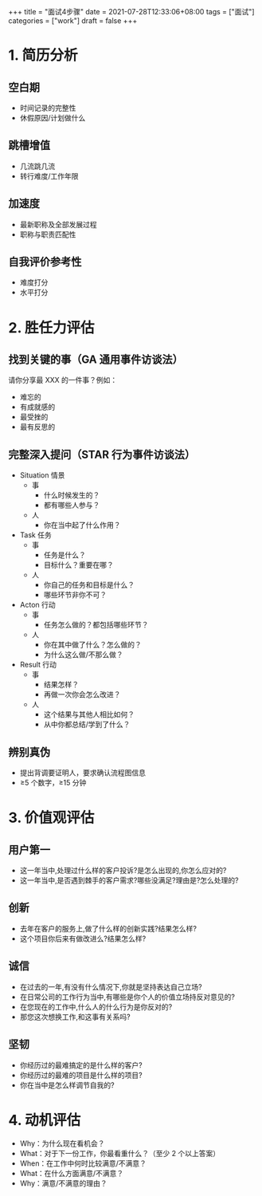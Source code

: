 +++
title = "面试4步骤"
date = 2021-07-28T12:33:06+08:00
tags = ["面试"]
categories = ["work"]
draft = false
+++

# 1. 简历分析


## 空白期


- 时间记录的完整性
- 休假原因/计划做什么


## 跳槽增值


- 几流跳几流
- 转行难度/工作年限


## 加速度


- 最新职称及全部发展过程
- 职称与职责匹配性


## 自我评价参考性


- 难度打分
- 水平打分


# 2. 胜任力评估


## 找到关键的事（GA 通用事件访谈法）


请你分享最 XXX 的一件事？例如：


- 难忘的
- 有成就感的
- 最受挫的
- 最有反思的


## 完整深入提问（STAR 行为事件访谈法）


- Situation 情景
    - 事
        - 什么时候发生的？
        - 都有哪些人参与？
    - 人
        - 你在当中起了什么作用？
- Task 任务
    - 事
        - 任务是什么？
        - 目标什么？重要在哪？
    - 人
        - 你自己的任务和目标是什么？
        - 哪些环节非你不可？
- Acton 行动
    - 事
        - 任务怎么做的？都包括哪些环节？
    - 人
        - 你在其中做了什么？怎么做的？
        - 为什么这么做/不那么做？
- Result 行动
    - 事
        - 结果怎样？
        - 再做一次你会怎么改进？
    - 人
        - 这个结果与其他人相比如何？
        - 从中你都总结/学到了什么？


## 辨别真伪


- 提出背调要证明人，要求确认流程图信息
- ≥5 个数字，≥15 分钟


# 3. 价值观评估


## 用户第一


- 这一年当中,处理过什么样的客户投诉?是怎么出现的,你怎么应对的?
- 这一年当中,是否遇到棘手的客户需求?哪些没满足?理由是?怎么处理的?


## 创新


- 去年在客户的服务上,做了什么样的创新实践?结果怎么样?
- 这个项目你后来有做改进么?结果怎么样?


## 诚信


- 在过去的一年,有没有什么情况下,你就是坚持表达自己立场?
- 在日常公司的工作行为当中,有哪些是你个人的价值立场持反对意见的?
- 在您现在的工作中,什么人的什么行为是你反对的?
- 那您这次想换工作,和这事有关系吗?


## 坚韧


- 你经历过的最难搞定的是什么样的客户?
- 你经历过的最难的项目是什么样的项目?
- 你在当中是怎么样调节自我的?


# 4. 动机评估


- Why：为什么现在看机会？
- What：对于下一份工作，你最看重什么？（至少 2 个以上答案）
- When：在工作中何时比较满意/不满意？
- What：在什么方面满意/不满意？
- Why：满意/不满意的理由？
